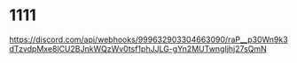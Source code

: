 # 1111
https://discord.com/api/webhooks/999632903304663090/raP__p30Wn9k3dTzvdpMxe8lCU2BJnkWQzWv0tsf1phJJLG-gYn2MUTwngIjhj27sQmN
